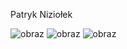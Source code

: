 Patryk Niziołek


![obraz](https://user-images.githubusercontent.com/65347753/111768731-99bb3c00-88a8-11eb-8946-d4ce09f1b86c.png)
![obraz](https://user-images.githubusercontent.com/65347753/111768829-b5264700-88a8-11eb-9c83-151a242ff75d.png)
![obraz](https://user-images.githubusercontent.com/65347753/111768970-ea329980-88a8-11eb-8cdc-a291789c0a98.png)
